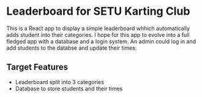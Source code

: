 # Leaderboard for SETU Karting Club

This is a React app to display a simple leaderboard whhich automatically adds student into their categories. I hope for this app to evolve into a full fledged app with a database and a login system. An admin could log in and add students to the databse and update their times.

## Target Features

- Leaderboard split into 3 categories
- Database to store students and their times
